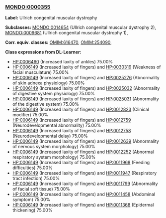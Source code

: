 
### [MONDO:0000355](http://purl.obolibrary.org/obo/MONDO_0000355)
**Label:** Ullrich congenital muscular dystrophy

**Subclasses:** [MONDO:0014654](http://purl.obolibrary.org/obo/MONDO_0014654) (Ullrich congenital muscular dystrophy 2), [MONDO:0009681](http://purl.obolibrary.org/obo/MONDO_0009681) (Ullrich congenital muscular dystrophy 1), 

**Corr. equiv. classes:** [OMIM:616470](http://purl.obolibrary.org/obo/OMIM_616470), [OMIM:254090](http://purl.obolibrary.org/obo/OMIM_254090), 

**Class expressions from DL-Learner:**

- [HP:0006460](http://purl.obolibrary.org/obo/HP_0006460) (Increased laxity of ankles) 75.00%
- [HP:0006149](http://purl.obolibrary.org/obo/HP_0006149) (Increased laxity of fingers) and [HP:0030319](http://purl.obolibrary.org/obo/HP_0030319) (Weakness of facial musculature) 75.00%
- [HP:0006149](http://purl.obolibrary.org/obo/HP_0006149) (Increased laxity of fingers) and [HP:0025276](http://purl.obolibrary.org/obo/HP_0025276) (Abnormality of skin adnexa physiology) 75.00%
- [HP:0006149](http://purl.obolibrary.org/obo/HP_0006149) (Increased laxity of fingers) and [HP:0025032](http://purl.obolibrary.org/obo/HP_0025032) (Abnormality of digestive system physiology) 75.00%
- [HP:0006149](http://purl.obolibrary.org/obo/HP_0006149) (Increased laxity of fingers) and [HP:0025031](http://purl.obolibrary.org/obo/HP_0025031) (Abnormality of the digestive system) 75.00%
- [HP:0006149](http://purl.obolibrary.org/obo/HP_0006149) (Increased laxity of fingers) and [HP:0012823](http://purl.obolibrary.org/obo/HP_0012823) (Clinical modifier) 75.00%
- [HP:0006149](http://purl.obolibrary.org/obo/HP_0006149) (Increased laxity of fingers) and [HP:0012759](http://purl.obolibrary.org/obo/HP_0012759) (Neurodevelopmental abnormality) 75.00%
- [HP:0006149](http://purl.obolibrary.org/obo/HP_0006149) (Increased laxity of fingers) and [HP:0012758](http://purl.obolibrary.org/obo/HP_0012758) (Neurodevelopmental delay) 75.00%
- [HP:0006149](http://purl.obolibrary.org/obo/HP_0006149) (Increased laxity of fingers) and [HP:0012639](http://purl.obolibrary.org/obo/HP_0012639) (Abnormality of nervous system morphology) 75.00%
- [HP:0006149](http://purl.obolibrary.org/obo/HP_0006149) (Increased laxity of fingers) and [HP:0012252](http://purl.obolibrary.org/obo/HP_0012252) (Abnormal respiratory system morphology) 75.00%
- [HP:0006149](http://purl.obolibrary.org/obo/HP_0006149) (Increased laxity of fingers) and [HP:0011968](http://purl.obolibrary.org/obo/HP_0011968) (Feeding difficulties) 75.00%
- [HP:0006149](http://purl.obolibrary.org/obo/HP_0006149) (Increased laxity of fingers) and [HP:0011947](http://purl.obolibrary.org/obo/HP_0011947) (Respiratory tract infection) 75.00%
- [HP:0006149](http://purl.obolibrary.org/obo/HP_0006149) (Increased laxity of fingers) and [HP:0011799](http://purl.obolibrary.org/obo/HP_0011799) (Abnormality of facial soft tissue) 75.00%
- [HP:0006149](http://purl.obolibrary.org/obo/HP_0006149) (Increased laxity of fingers) and [HP:0011458](http://purl.obolibrary.org/obo/HP_0011458) (Abdominal symptom) 75.00%
- [HP:0006149](http://purl.obolibrary.org/obo/HP_0006149) (Increased laxity of fingers) and [HP:0011368](http://purl.obolibrary.org/obo/HP_0011368) (Epidermal thickening) 75.00%


